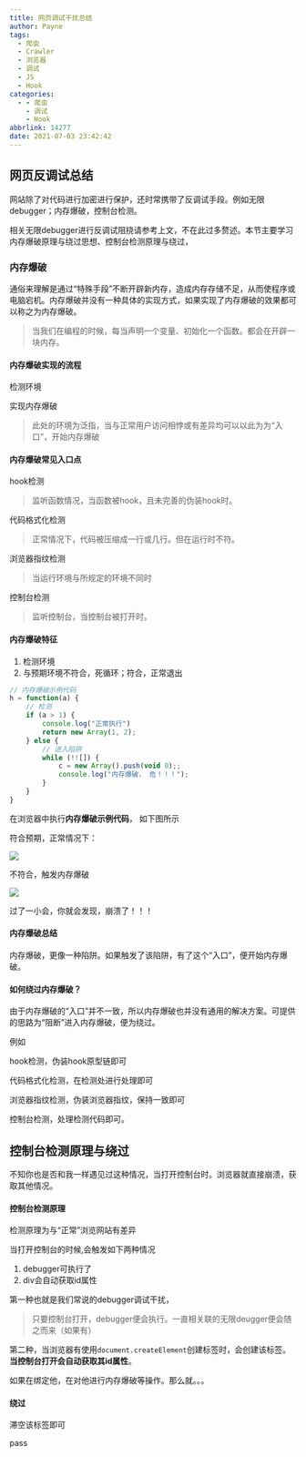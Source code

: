 ```yaml
---
title: 网页调试干扰总结
author: Payne
tags:
  - 爬虫
  - Crawler
  - 浏览器
  - 调试
  - JS
  - Hook
categories:
  - - 爬虫
    - 调试
    - Hook
abbrlink: 14277
date: 2021-07-03 23:42:42
---
```



## 网页反调试总结

网站除了对代码进行加密进行保护，还时常携带了反调试手段。例如无限debugger；内存爆破，控制台检测。

相关无限debugger进行反调试阻挠请参考上文，不在此过多赘述。本节主要学习内存爆破原理与绕过思想、控制台检测原理与绕过，
<!--more-->
### 内存爆破

通俗来理解是通过“特殊手段”不断开辟新内存，造成内存存储不足，从而使程序或电脑宕机。内存爆破并没有一种具体的实现方式，如果实现了内存爆破的效果都可以称之为内存爆破。

> 当我们在编程的时候，每当声明一个变量、初始化一个函数。都会在开辟一块内存。

#### 内存爆破实现的流程

检测环境

实现内存爆破

> 此处的环境为泛指，当与正常用户访问相悖或有差异均可以以此为为“入口”，开始内存爆破

#### 内存爆破常见入口点

hook检测

> 监听函数情况，当函数被hook，且未完善的伪装hook时。

代码格式化检测

> 正常情况下，代码被压缩成一行或几行。但在运行时不符。

浏览器指纹检测

> 当运行环境与所规定的环境不同时

控制台检测

> 监听控制台，当控制台被打开时。

#### 内存爆破特征

1. 检测环境
2. 与预期环境不符合，死循环；符合，正常退出

```js
// 内存爆破示例代码
h = function(a) {
    // 检测
    if (a > 1) {
        console.log("正常执行")
        return new Array(1, 2);
    } else {
      	// 进入陷阱
        while (!![]) {
            c = new Array().push(void 0);;
            console.log("内存爆破， 危！！！");
        }
    }
}
```

在浏览器中执行**内存爆破示例代码**， 如下图所示

符合预期，正常情况下：

![](https://tva1.sinaimg.cn/large/008i3skNgy1gs44y083cmj310o0pm75b.jpg)

不符合，触发内存爆破

![](https://tva1.sinaimg.cn/large/008i3skNgy1gs450veqckj31lk0u0n1b.jpg)

过了一小会，你就会发现，崩溃了！！！

#### 内存爆破总结

内存爆破，更像一种陷阱。如果触发了该陷阱，有了这个“入口”，便开始内存爆破。

#### 如何绕过内存爆破？

由于内存爆破的“入口”并不一致，所以内存爆破也并没有通用的解决方案。可提供的思路为“阻断”进入内存爆破，便为绕过。

例如

hook检测，伪装hook原型链即可

代码格式化检测，在检测处进行处理即可

浏览器指纹检测，伪装浏览器指纹，保持一致即可

控制台检测，处理检测代码即可。

## 控制台检测原理与绕过

不知你也是否和我一样遇见过这种情况，当打开控制台时。浏览器就直接崩溃，获取其他情况。

#### 控制台检测原理

检测原理为与“正常”浏览网站有差异

当打开控制台的时候,会触发如下两种情况

1. debugger可执行了
2. div会自动获取id属性

第一种也就是我们常说的debugger调试干扰，

> 只要控制台打开，debugger便会执行。一直相关联的无限deugger便会随之而来（如果有）

第二种，当浏览器有使用`document.createElement`创建标签时，会创建该标签。**当控制台打开会自动获取其id属性**。

如果在绑定他，在对他进行内存爆破等操作。那么就。。。

#### 绕过

滞空该标签即可



pass

